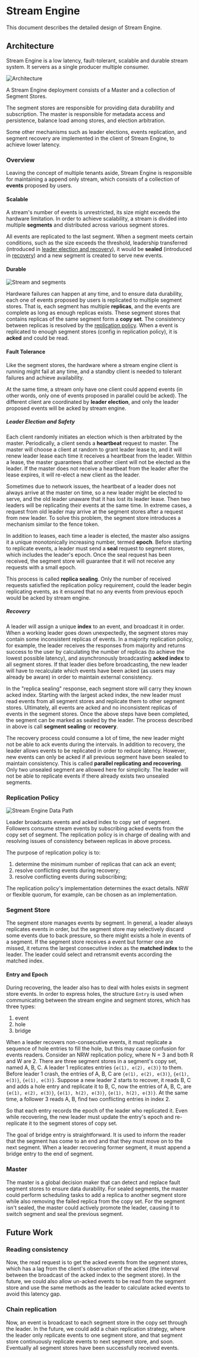# Stream Engine

This document describes the detailed design of Stream Engine.

## Architecture

Stream Engine is a low latency, fault-tolerant, scalable and durable stream system. It servers as a single producer multiple consumer.

![Architecture](images/stream-engine-architecture.drawio.svg)

A Stream Engine deployment consists of a Master and a collection of Segment Stores.

The segment stores are responsible for providing data durability and subscription. The master is responsible for metadata access and persistence, balance load among stores, and election arbitration.

Some other mechanisms such as leader elections, events replication, and segment recovery are implemented in the client of Stream Engine, to achieve lower latency.

### Overview

Leaving the concept of multiple tenants aside, Stream Engine is responsible for maintaining a append only stream, which consists of a collection of **events** proposed by users.

#### Scalable

A stream's number of events is unrestricted, its size might exceeds the hardware limitation. In order to achieve scalability, a stream is divided into multiple **segments** and distributed across various segment stores.

All events are replicated to the last segment. When a segment meets certain conditions, such as the size exceeds the threshold, leadership transferred (introduced in [leader election and recovery](#leader-election-and-safety)), it would be **sealed** (introduced in [recovery](#recovery)) and a new segment is created to serve new events.

#### Durable

![Stream and segments](images/stream-engine-segments.drawio.svg)

Hardware failures can happen at any time, and to ensure data durability, each one of events proposed by users is replicated to multiple segment stores. That is, each segment has multiple **replicas**, and the events are complete as long as enough replicas exists. These segment stores that contains replicas of the same segment form a **copy set**. The consistency between replicas is resolved by the [replication policy](#replication-policy). When a event is replicated to enough segment stores (config in replication policy), it is **acked** and could be read.

#### Fault Tolerance

Like the segment stores, the hardware where a stream engine client is running might fail at any time, and a standby client is needed to tolerant failures and achieve availability.

At the same time, a stream only have one client could append events (in other words, only one of events proposed in parallel could be acked). The different client are coordinated by **leader election**, and only the leader proposed events will be acked by stream engine.

##### Leader Election and Safety

Each client randomly initiates an election which is then arbitrated by the master. Periodically, a client sends a **heartbeat** request to master. The master will choose a client at random to grant leader lease to, and it will renew leader lease each time it receives a heartbeat from the leader. Within a lease, the master guarantees that another client will not be elected as the leader. If the master does not receive a heartbeat from the leader after the lease expires, it will re-elect a new client as the leader.

Sometimes due to network issues, the heartbeat of a leader does not always arrive at the master on time, so a new leader might be elected to serve, and the old leader unaware that it has lost its leader lease. Then two leaders will be replicating their events at the same time. In extreme cases, a request from old leader may arrive at the segment stores after a request from new leader. To solve this problem, the segment store introduces a mechanism similar to the fence token.

In addition to leases, each time a leader is elected, the master also assigns it a unique monotonically increasing number, termed **epoch**. Before starting to replicate events, a leader must send a **seal** request to segment stores, which includes the leader's epoch. Once the seal request has been received, the segment store will guarantee that it will not receive any requests with a small epoch.

This process is called **replica sealing**. Only the number of received requests satisfied the replication policy requirement, could the leader begin replicating events, as it ensured that no any events from previous epoch would be acked by stream engine.

##### Recovery

A leader will assign a unique **index** to an event, and broadcast it in order. When a working leader goes down unexpectedly, the segment stores may contain some inconsistent replicas of events. In a majority replication policy, for example, the leader receives the responses from majority and returns success to the user by calculating the number of replicas (to achieve the lowest possible latency), and asynchronously broadcasting **acked index** to all segment stores. If that leader dies before broadcasting, the new leader will have to recalculate which events have been acked (as users may already be aware) in order to maintain external consistency.

In the "replica sealing" response, each segment store will carry they known acked index. Starting with the largest acked index, the new leader must read events from all segment stores and replicate them to other segment stores. Ultimately, all events are acked and no inconsistent replicas of events in the segment stores. Once the above steps have been completed, the segment can be marked as sealed by the leader. The process described in above is call **segment sealing** or **recovery**.

The recovery process could consume a lot of time, the new leader might not be able to ack events during the intervals. In addition to recovery, the leader allows events to be replicated in order to reduce latency. However, new events can only be acked if all previous segment have been sealed to maintain consistency. This is called **parallel replicating and recovering**. Only two unsealed segment are allowed here for simplicity. The leader will not be able to replicate events if there already exists two unsealed segments.

### Replication Policy

![Stream Engine Data Path](images/stream-engine-data-path.drawio.svg)

Leader broadcasts events and acked index to copy set of segment. Followers consume stream events by subscribing acked events from the copy set of segment. The replication policy is in charge of dealing with and resolving issues of consistency between replicas in above process.

The purpose of replication policy is to:
1. determine the minimum number of replicas that can ack an event;
2. resolve conflicting events during recovery;
3. resolve conflicting events during subscribing;

The replication policy's implementation determines the exact details. NRW or flexible quorum, for example, can be chosen as an implementation.

### Segment Store

The segment store manages events by segment. In general, a leader always replicates events in order, but the segment store may selectively discard some events due to back pressure, so there might exists a hole in events of a segment. If the segment store receives a event but former one are missed, it returns the largest consecutive index as the **matched index** to the leader. The leader could select and retransmit events according the matched index.

#### Entry and Epoch

During recovering, the leader also has to deal with holes exists in segment store events. In order to express holes, the structure `Entry` is used when communicating between the stream engine and segment stores, which has three types:

1. event
2. hole
3. bridge

When a leader recovers non-consecutive events, it must replicate a sequence of hole entries to fill the hole, but this may cause confusion for events readers. Consider an NRW replication policy, where N = 3 and both R and W are 2. There are three segment stores in a segment's copy set, named A, B, C. A leader 1 replicates entries `{e(1), e(2), e(3)}` to them. Before leader 1 crash, the entries of A, B, C are `{e(1), e(2), e(3)}`, `{e(1), e(3)}`, `{e(1), e(3)}`. Suppose a new leader 2 starts to recover, it reads B, C and adds a hole entry and replicate it to B, C, now the entries of A, B, C, are `{e(1), e(2), e(3)}`, `{e(1), h(2), e(3)}`, `{e(1), h(2), e(3)}`. At the same time, a follower 3 reads A, B, find two conflicting entries in index 2.

So that each entry records the epoch of the leader who replicated it. Even while recovering, the new leader must update the entry's epoch and re-replicate it to the segment stores of copy set.

The goal of bridge entry is straightforward. It is used to inform the reader that the segment has come to an end and that they must move on to the next segment. When a leader recovering former segment, it must append a bridge entry to the end of segment.

### Master

The master is a global decision maker that can detect and replace fault segment stores to ensure data durability. For sealed segments, the master could perform scheduling tasks to add a replica to another segment store while also removing the failed replica from the copy set. For the segment isn't sealed, the master could actively promote the leader, causing it to switch segment and seal the previous segment.

## Future Work

### Reading consistency

Now, the read request is to get the acked events from the segment stores, which has a lag from the client's observation of the acked (the interval between the broadcast of the acked index to the segment store). In the future, we could also allow un-acked events to be read from the segment store and use the same methods as the leader to calculate acked events to avoid this latency gap.

### Chain replication

Now, an event is broadcast to each segment store in the copy set through the leader. In the future, we could add a chain replication strategy, where the leader only replicate events to one segment store, and that segment store continuously replicate events to next segment store, and soon. Eventually all segment stores have been successfully received events.

